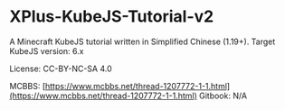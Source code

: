 # XPlus-KubeJS-Tutorial-v2
A Minecraft KubeJS tutorial written in Simplified Chinese (1.19+). Target KubeJS version: 6.x

License: CC-BY-NC-SA 4.0

MCBBS: [https://www.mcbbs.net/thread-1207772-1-1.html](https://www.mcbbs.net/thread-1207772-1-1.html)
Gitbook: N/A
